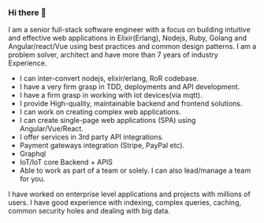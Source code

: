 ### Hi there 👋
I am a senior full-stack software engineer with a focus on building intuitive and effective web applications in Elixir(Erlang), Nodejs, Ruby, Golang and Angular/react/Vue using best practices and common design patterns. I am a problem solver, architect and have more than 7 years of industry Experience.

- I can inter-convert nodejs, elixir/erlang, RoR codebase. 
- I have a very firm grasp in TDD, deployments and API development. 
- I have a firm grasp in working with iot devices(via mqtt).
- I provide High-quality, maintainable backend and frontend solutions.
- I can work on creating complex web applications.
- I can create single-page web applications (SPA) using Angular/Vue/React.
- I offer services in 3rd party API integrations.
- Payment gateways integration (Stripe, PayPal etc).
- Graphql
- IoT/IoT core Backend + APIS
- Able to work as part of a team or solely. I can also lead/manage a team for you.

I have worked on enterprise level applications and projects with millions of users. I have good experience with indexing, complex queries, caching, common security holes and dealing with big data.

<!--
**tanweerdev/tanweerdev** is a ✨ _special_ ✨ repository because its `README.md` (this file) appears on your GitHub profile.

Here are some ideas to get you started:

- 🔭 I’m currently working on ...
- 🌱 I’m currently learning ...
- 👯 I’m looking to collaborate on ...
- 🤔 I’m looking for help with ...
- 💬 Ask me about ...
- 📫 How to reach me: ...
- 😄 Pronouns: ...
- ⚡ Fun fact: ...
-->
